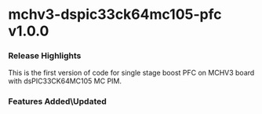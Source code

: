 # mchv3-dspic33ck64mc105-pfc v1.0.0
### Release Highlights
This is the first version of code for single stage boost PFC on MCHV3 board with dsPIC33CK64MC105 MC PIM.



### Features Added\Updated



